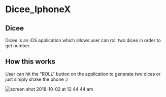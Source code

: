 # Dicee_IphoneX

## Dicee
Dicee is an iOS application which allows user can roll two dices in order to get number. 

## How this works 
User can hit the "ROLL" button on the application to generate two dices or just simply shake the phone :)

![screen shot 2018-10-02 at 12 44 44 am](https://user-images.githubusercontent.com/43080883/46329662-c3028780-c5dc-11e8-916e-c717dea27c03.png)
